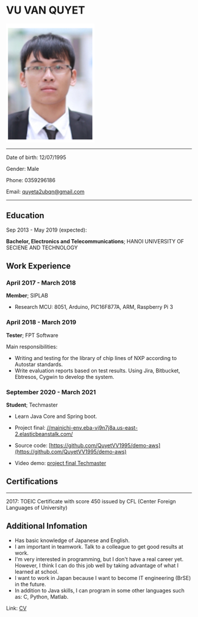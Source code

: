 VU VAN QUYET
============    

![avatar](./src/main/resources/static/images/avatar.png)
-------------------     ----------------------------
Date of birth:                     12/07/1995

Gender:                            Male

Phone:                            0359296186

Email:                          quyeta2ubqn@gmail.com   

-------------------     ----------------------------

Education
---------

Sep 2013 - May 2019 (expected): 

**Bachelor, Electronics and Telecommunications**; HANOI UNIVERSITY OF SECIENE AND TECHNOLOGY


Work Experience 
----------

### April 2017 - March 2018
  **Member**; SIPLAB

* Research MCU: 8051, Arduino, PIC16F877A, ARM, Raspberry Pi 3

### April 2018 - March 2019
   **Tester**; FPT Software

Main responsibilities:
* Writing and testing for the library of chip lines of NXP according to
          Autostar standards.
* Write evaluation reports based on test results.
          Using Jira, Bitbucket, Ebtresos, Cygwin to develop the system.

### September 2020 - March 2021
  **Student**; Techmaster

* Learn Java Core and Spring boot.

* Project final: [//mainichi-env.eba-vj9n7j8a.us-east-2.elasticbeanstalk.com/](//mainichi-env.eba-vj9n7j8a.us-east-2.elasticbeanstalk.com/)
   
* Source code: [https://github.com/QuyetVV1995/demo-aws](https://github.com/QuyetVV1995/demo-aws)

* Video demo: [project final Techmaster](https://drive.google.com/file/d/12c_CUju6sGKwC20Z-jElSe9HhkQE_8oO/view?usp=sharing)


Certifications 
--------------------
-------------------     ----------------------------
2017:                     TOEIC Certificate with score 450 issued by CFL (Center Foreign
Languages of University)


Additional Infomation
----------------------------------------

* Has basic knowledge of Japanese and English.
*  I am important in teamwork. Talk to a colleague to get good results at work.
* I'm very interested in programming, but I don't have a real career yet. However, I think I can do this job well
by taking advantage of what I learned at school.
* I want to work in Japan because I want to become IT engineering (BrSE) in the future.
* In addition to Java skills, I can program in some other languages such as: C, Python, Matlab.


Link: [CV](https://drive.google.com/file/d/1asaMSdYch9SRAdimF_BO8_CLlrwKgP8p/view?usp=sharing)